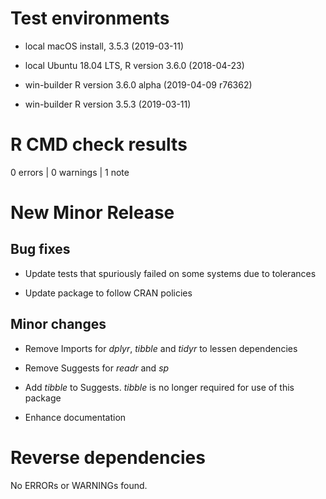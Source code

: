 # Test environments

- local macOS install, 3.5.3 (2019-03-11)

- local Ubuntu 18.04 LTS, R version 3.6.0 (2018-04-23)

- win-builder R version 3.6.0 alpha (2019-04-09 r76362)

- win-builder R version 3.5.3 (2019-03-11)

# R CMD check results

0 errors | 0 warnings | 1 note

# New Minor Release

## Bug fixes

- Update tests that spuriously failed on some systems due to tolerances

- Update package to follow CRAN policies

## Minor changes

- Remove Imports for _dplyr_, _tibble_ and _tidyr_ to lessen dependencies

- Remove Suggests for _readr_ and _sp_

- Add _tibble_ to Suggests. _tibble_ is no longer required for use of this
package

- Enhance documentation

# Reverse dependencies

No ERRORs or WARNINGs found.
